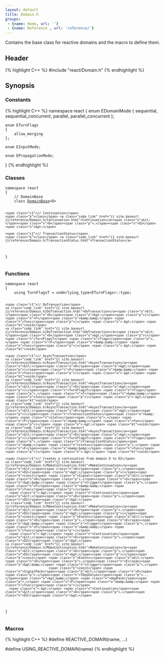 ```yaml
---
layout: default
title: Domain.h
groups: 
 - {name: Home, url: ''}
 - {name: Reference , url: 'reference/'}
---
```

Contains the base class for reactive domains and the macro to define them.

## Header
{% highlight C++ %}
#include "react/Domain.h"
{% endhighlight %}

## Synopsis

### Constants
{% highlight C++ %}
namespace react
{
    enum EDomainMode
    {
        sequential,
        sequential_concurrent,
        parallel,
        parallel_concurrent
    };

    enum ETurnFlags
    {
        allow_merging
    };

    enum EInputMode;

    enum EPropagationMode;
}
{% endhighlight %}

### Classes

<div class="highlight"><pre><code class="c++"><span class="k">namespace</span> <span class="n">react</span>
<span class="p">{</span>
    <span class="c1">// DomainBase</span>
    <span class="k">class</span> <a class="code_link" href="{{ site.baseurl }}/reference/Domain.h/DomainBase.html">DomainBase</a><span class="o">&lt;</span><span class="n">D</span><span class="o">&gt;</span>

    <span class="c1">// Continuation</span>
    <span class="k">class</span> <a class="code_link" href="{{ site.baseurl }}/reference/Domain.h/Continuation.html">Continuation</a><span class="o">&lt;</span><span class="n">D</span><span class="p">,</span><span class="n">D2</span><span class="o">&gt;</span>

    <span class="c1">// TransactionStatus</span>
    <span class="k">class</span> <a class="code_link" href="{{ site.baseurl }}/reference/Domain.h/TransactionStatus.html">TransactionStatus</a>
<span class="p">}</span>
</code></pre></div>

<!--
{% highlight C++ %}
namespace react
{
    // DomainBase
    class DomainBase<D>

    // Continuation
    class Continuation<D,D2>

    // TransactionStatus
    class TransactionStatus
}
{% endhighlight %}
-->

### Functions

<div class="highlight"><pre><code class="c++"><span class="k">namespace</span> <span class="n">react</span>
<span class="p">{</span>
    <span class="k">using</span> <span class="n">TurnFlagsT</span> <span class="o">=</span> <span class="n">underlying_type</span><span class="o">&lt;</span><span class="n">ETurnFlags</span><span class="o">&gt;::</span><span class="n">type</span><span class="p">;</span>

    <span class="c1">// DoTransaction</span>
    <a class="code_link" href="{{ site.baseurl }}/reference/Domain.h/DoTransaction.html">DoTransaction</a><span class="o">&lt;</span><span class="n">D</span><span class="o">&gt;</span><span class="p">(</span><span class="n">F</span><span class="o">&amp;&amp;</span> <span class="n">func</span><span class="p">)</span> <span class="o">-&gt;</span> <span class="kt">void</span>
    <a class="code_link" href="{{ site.baseurl }}/reference/Domain.h/DoTransaction.html">DoTransaction</a><span class="o">&lt;</span><span class="n">D</span><span class="o">&gt;</span><span class="p">(</span><span class="n">TurnFlagsT</span> <span class="n">flags</span><span class="p">,</span> <span class="n">F</span><span class="o">&amp;&amp;</span> <span class="n">func</span><span class="p">)</span> <span class="o">-&gt;</span> <span class="kt">void</span>

    <span class="c1">// AsyncTransaction</span>
    <a class="code_link" href="{{ site.baseurl }}/reference/Domain.h/AsyncTransaction.html">AsyncTransaction</a><span class="o">&lt;</span><span class="n">D</span><span class="o">&gt;</span><span class="p">(</span><span class="n">F</span><span class="o">&amp;&amp;</span> <span class="n">func</span><span class="p">)</span> <span class="o">-&gt;</span> <span class="kt">void</span>
    <a class="code_link" href="{{ site.baseurl }}/reference/Domain.h/AsyncTransaction.html">AsyncTransaction</a><span class="o">&lt;</span><span class="n">D</span><span class="o">&gt;</span><span class="p">(</span><span class="n">TurnFlagsT</span> <span class="n">flags</span><span class="p">,</span> <span class="n">F</span><span class="o">&amp;&amp;</span> <span class="n">func</span><span class="p">)</span> <span class="o">-&gt;</span> <span class="kt">void</span>
    <a class="code_link" href="{{ site.baseurl }}/reference/Domain.h/AsyncTransaction.html">AsyncTransaction</a><span class="o">&lt;</span><span class="n">D</span><span class="o">&gt;</span><span class="p">(</span><span class="n">TransactionStatus</span><span class="o">&amp;</span> <span class="n">status</span><span class="p">,</span> <span class="n">F</span><span class="o">&amp;&amp;</span> <span class="n">func</span><span class="p">)</span> <span class="o">-&gt;</span> <span class="kt">void</span>
    <a class="code_link" href="{{ site.baseurl }}/reference/Domain.h/AsyncTransaction.html">AsyncTransaction</a><span class="o">&lt;</span><span class="n">D</span><span class="o">&gt;</span><span class="p">(</span><span class="n">TurnFlagsT</span> <span class="n">flags</span><span class="p">,</span> <span class="n">TransactionStatus</span><span class="o">&amp;</span> <span class="n">status</span><span class="p">,</span> <span class="n">F</span><span class="o">&amp;&amp;</span> <span class="n">func</span><span class="p">)</span> <span class="o">-&gt;</span> <span class="kt">void</span>

    <span class="c1">// Creates a continuation from domain D to D2</span>
    <a class="code_link" href="{{ site.baseurl }}/reference/Domain.h/MakeContinuation.html">MakeContinuation</a><span class="o">&lt;</span><span class="n">D</span><span class="p">,</span><span class="n">D2</span><span class="o">&gt;</span><span class="p">(</span><span class="k">const</span> <span class="n">Signal</span><span class="o">&lt;</span><span class="n">D</span><span class="p">,</span><span class="n">S</span><span class="o">&gt;&amp;</span> <span class="n">trigger</span><span class="p">,</span> <span class="n">F</span><span class="o">&amp;&amp;</span> <span class="n">func</span><span class="p">)</span>
      <span class="o">-&gt;</span> <span class="n">Continuation</span><span class="o">&lt;</span><span class="n">D</span><span class="p">,</span><span class="n">D2</span><span class="o">&gt;</span>
    <a class="code_link" href="{{ site.baseurl }}/reference/Domain.h/MakeContinuation.html">MakeContinuation</a><span class="o">&lt;</span><span class="n">D</span><span class="p">,</span><span class="n">D2</span><span class="o">&gt;</span><span class="p">(</span><span class="k">const</span> <span class="n">Events</span><span class="o">&lt;</span><span class="n">D</span><span class="p">,</span><span class="n">E</span><span class="o">&gt;&amp;</span> <span class="n">trigger</span><span class="p">,</span> <span class="n">F</span><span class="o">&amp;&amp;</span> <span class="n">func</span><span class="p">)</span>
      <span class="o">-&gt;</span> <span class="n">Continuation</span><span class="o">&lt;</span><span class="n">D</span><span class="p">,</span><span class="n">D2</span><span class="o">&gt;</span>
    <a class="code_link" href="{{ site.baseurl }}/reference/Domain.h/MakeContinuation.html">MakeContinuation</a><span class="o">&lt;</span><span class="n">D</span><span class="p">,</span><span class="n">D2</span><span class="o">&gt;</span><span class="p">(</span><span class="k">const</span> <span class="n">Events</span><span class="o">&lt;</span><span class="n">D</span><span class="p">,</span><span class="n">E</span><span class="o">&gt;&amp;</span> <span class="n">trigger</span><span class="p">,</span>
                           <span class="k">const</span> <span class="n">SignalPack</span><span class="o">&lt;</span><span class="n">D</span><span class="p">,</span><span class="n">TDepValues</span><span class="p">...</span><span class="o">&gt;&amp;</span> <span class="n">depPack</span><span class="p">,</span> <span class="n">F</span><span class="o">&amp;&amp;</span> <span class="n">func</span><span class="p">)</span>
      <span class="o">-&gt;</span> <span class="n">Continuation</span><span class="o">&lt;</span><span class="n">D</span><span class="p">,</span><span class="n">D2</span><span class="o">&gt;</span>
<span class="p">}</span>
</code></pre></div>

<!--
{% highlight C++ %}
namespace react
{
    using TurnFlagsT = underlying_type<ETurnFlags>::type;

    // DoTransaction
    DoTransaction<D>(F&& func) -> void
    DoTransaction<D>(TurnFlagsT flags, F&& func) -> void

    // AsyncTransaction
    AsyncTransaction<D>(F&& func) -> void
    AsyncTransaction<D>(TurnFlagsT flags, F&& func) -> void
    AsyncTransaction<D>(TransactionStatus& status, F&& func) -> void
    AsyncTransaction<D>(TurnFlagsT flags, TransactionStatus& status, F&& func) -> void

    // Creates a continuation from domain D to D2
    MakeContinuation<D,D2>(const Signal<D,S>& trigger, F&& func)
      -> Continuation<D,D2>
    MakeContinuation<D,D2>(const Events<D,E>& trigger, F&& func)
      -> Continuation<D,D2>
    MakeContinuation<D,D2>(const Events<D,E>& trigger,
                           const SignalPack<D,TDepValues...>& depPack, F&& func)
      -> Continuation<D,D2>
}
{% endhighlight %}
-->

### Macros
{% highlight C++ %}
#define REACTIVE_DOMAIN(name, ...)

#define USING_REACTIVE_DOMAIN(name)
{% endhighlight %}